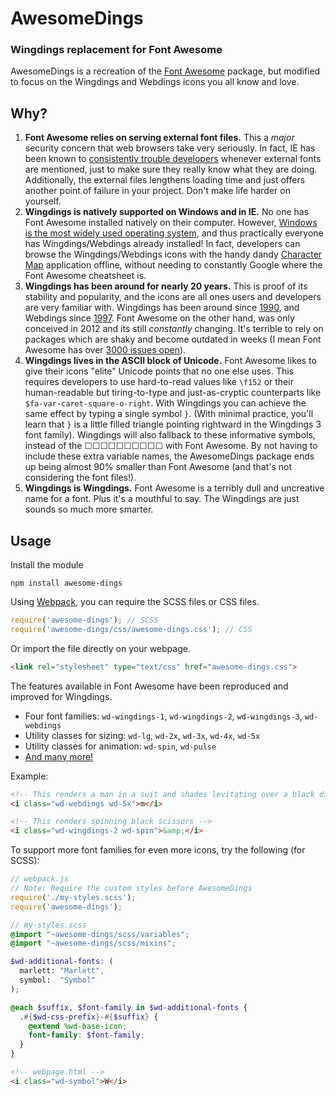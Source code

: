 # AwesomeDings
### Wingdings replacement for Font Awesome

AwesomeDings is a recreation of the [Font Awesome](http://fontawesome.io/) package, but modified to focus on the Wingdings and Webdings icons you all know and love.

## Why?

 1. **Font Awesome relies on serving external font files.** This a _major_ security concern that web browsers take very seriously. In fact, IE has been known to [consistently trouble developers](https://github.com/FortAwesome/Font-Awesome/wiki/Troubleshooting#im-hosting-fonts-on-my-server-and-icons-dont-show-up) whenever external fonts are mentioned, just to make sure they really know what they are doing. Additionally, the external files lengthens loading time and just offers another point of failure in your project. Don't make life harder on yourself.
 2. **Wingdings is natively supported on Windows and in IE.** No one has Font Awesome installed natively on their computer. However, [Windows is the most widely used operating system](https://en.wikipedia.org/wiki/Usage_share_of_operating_systems#Desktop_and_laptop_computers), and thus practically everyone has Wingdings/Webdings already installed! In fact, developers can browse the Wingdings/Webdings icons with the handy dandy [Character Map](https://en.wikipedia.org/wiki/Character_Map) application offline, without needing to constantly Google where the Font Awesome cheatsheet is.
 3. **Wingdings has been around for nearly 20 years.** This is proof of its stability and popularity, and the icons are all ones users and developers are very familiar with. Wingdings has been around since [1990](https://en.wikipedia.org/wiki/Wingdings), and Webdings since [1997](https://en.wikipedia.org/wiki/Webdings). Font Awesome on the other hand, was only conceived in 2012 and its still _constantly_ changing. It's terrible to rely on packages which are shaky and become outdated in weeks (I mean Font Awesome has over [3000 issues open](https://github.com/FortAwesome/Font-Awesome/issues)).
 4. **Wingdings lives in the ASCII block of Unicode.** Font Awesome likes to give their icons "elite" Unicode points that no one else uses. This requires developers to use hard-to-read values like `\f152` or their human-readable but tiring-to-type and just-as-cryptic counterparts like `$fa-var-caret-square-o-right`. With Wingdings you can achieve the same effect by typing a single symbol `}`. (With minimal practice, you'll learn that `}` is a little filled triangle pointing rightward in the Wingdings 3 font family). Wingdings will also fallback to these informative symbols, instead of the ☐☐☐☐☐☐☐☐☐☐ with Font Awesome. By not having to include these extra variable names, the AwesomeDings package ends up being almost 90% smaller than Font Awesome (and that's not considering the font files!).
 5. **Wingdings is Wingdings.** Font Awesome is a terribly dull and uncreative name for a font. Plus it's a mouthful to say. The Wingdings are just sounds so much more smarter.

## Usage

Install the module

```
npm install awesome-dings
```

Using [Webpack](https://webpack.github.io/), you can require the SCSS files or CSS files.

```javascript
require('awesome-dings'); // SCSS
require('awesome-dings/css/awesome-dings.css'); // CSS
```

Or import the file directly on your webpage.

```html
<link rel="stylesheet" type="text/css" href="awesome-dings.css">
```

The features available in Font Awesome have been reproduced and improved for Wingdings.

 - Four font families: `wd-wingdings-1`, `wd-wingdings-2`, `wd-wingdings-3`, `wd-webdings`
 - Utility classes for sizing: `wd-lg`, `wd-2x`, `wd-3x`, `wd-4x`, `wd-5x`
 - Utility classes for animation: `wd-spin`, `wd-pulse`
 - [And many more!](https://fortawesome.github.io/Font-Awesome/examples/)

Example:

```html
<!-- This renders a man in a suit and shades levitating over a black disc -->
<i class="wd-webdings wd-5x">m</i>

<!-- This renders spinning black scissors -->
<i class="wd-wingdings-2 wd-spin">&amp;</i>
```

To support more font families for even more icons, try the following (for SCSS):

```javascript
// webpack.js
// Note: Require the custom styles before AwesomeDings
require('./my-styles.scss');
require('awesome-dings');
```

```scss
// my-styles.scss
@import "~awesome-dings/scss/variables";
@import "~awesome-dings/scss/mixins";

$wd-additional-fonts: (
  marlett: "Marlett",
  symbol:  "Symbol"
);

@each $suffix, $font-family in $wd-additional-fonts {
  .#{$wd-css-prefix}-#{$suffix} {
    @extend %wd-base-icon;
    font-family: $font-family;
  }
}
```

```html
<!-- webpage.html -->
<i class="wd-symbol">W</i>
```
